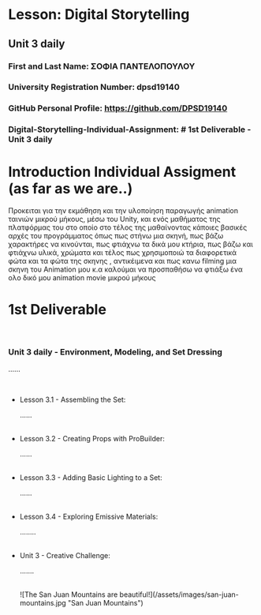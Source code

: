 
# Lesson: Digital Storytelling
## Unit 3 daily

### First and Last Name: ΣΟΦΙΑ ΠΑΝΤΕΛΟΠΟΥΛΟΥ
### University Registration Number: dpsd19140
### GitHub Personal Profile: https://github.com/DPSD19140
### Digital-Storytelling-Individual-Assignment: # 1st Deliverable - Unit 3 daily

# Introduction Individual Assigment (as far as we are..)
<p> Προκειται για την εκμάθηση και την υλοποίηση παραγωγής animation ταινιών μικρού μήκους,
μέσω του Unity, και ενός μαθήματος της πλατφόρμας του στο οποίο στο τέλος της μαθαίνοντας κάποιες βασικές αρχές του προγράμματος όπως πως στήνω μια σκηνή, πως βάζω χαρακτήρες να κινούνται, πως φτιάχνω τα δικά μου κτήρια, πως βάζω και φτιάχνω υλικά, χρώματα και τέλος πως χρησιμοποιώ τα διαφορετικά φώτα και τα φώτα της σκηνης , αντικέιμενα και πως κανω filming μια σκηνη του Animation μου κ.α καλούμαι να προσπαθήσω να φτιάξω ένα ολο δικό μου animation movie μικρού μήκους </p>


# 1st Deliverable
<br>
<h3> Unit 3 daily - Environment, Modeling, and Set Dressing </h3>
<p>......</p>
<br>
<ul>
  <li> Lesson 3.1 - Assembling the Set: </li>
 <p>......</p>
 
 <br>
 <li> Lesson 3.2 - Creating Props with ProBuilder: </li>
 <p>......</p>
 
 <br>
  <li> Lesson 3.3 - Adding Basic Lighting to a Set:  </li>
 <p>......</p>
 
 <br>
  <li> Lesson 3.4 - Exploring Emissive Materials:  </li>
 <p>........</p>
 
 <br>
  <li> Unit 3 - Creative Challenge:  </li>
 <p>.......</p>
  <br>
  ![The San Juan Mountains are beautiful!](/assets/images/san-juan-mountains.jpg "San Juan Mountains")
 <br>
</ul>
